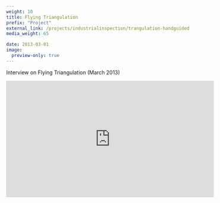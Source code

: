 ```yaml
---
weight: 10
title: Flying Triangulation
prefix: "Project"
external_link: /projects/industrialinspection/trangulation-handguided
media_weight: 65

date: 2013-03-01
image:
  preview-only: true
---
```

Interview on Flying Triangulation (March 2013)
<iframe width="560" height="314" src="https://www.youtube.com/embed/lspIIdSlXIk" title="YouTube video player" frameborder="0" allow="accelerometer; autoplay; clipboard-write; encrypted-media; gyroscope; picture-in-picture" allowfullscreen></iframe>